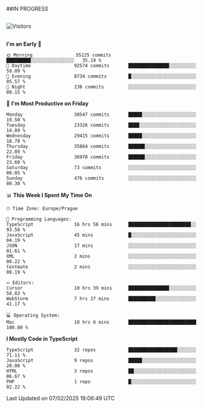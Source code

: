 ##IN PROGRESS
##
![Visitors](https://komarev.com/ghpvc/?username=petrbui&style=for-the-badge&label=Visitors+👀)



##
<!--
[![My GitHub stats](https://github-readme-stats.vercel.app/api?username=petrbui&theme=github_dark)](https://github.com/anuraghazra/github-readme-stats)

[![My wakatime stats](https://github-readme-stats.vercel.app/api/wakatime?username=petrbui&theme=github_dark)](https://github.com/anuraghazra/github-readme-stats)
-->
<!--START_SECTION:waka-->
**I'm an Early 🐤** 

```text
🌞 Morning                55125 commits       █████████░░░░░░░░░░░░░░░░   35.19 % 
🌆 Daytime                92574 commits       ███████████████░░░░░░░░░░   59.09 % 
🌃 Evening                8734 commits        █░░░░░░░░░░░░░░░░░░░░░░░░   05.57 % 
🌙 Night                  238 commits         ░░░░░░░░░░░░░░░░░░░░░░░░░   00.15 % 
```
📅 **I'm Most Productive on Friday** 

```text
Monday                   30547 commits       █████░░░░░░░░░░░░░░░░░░░░   19.50 % 
Tuesday                  23326 commits       ████░░░░░░░░░░░░░░░░░░░░░   14.89 % 
Wednesday                29415 commits       █████░░░░░░░░░░░░░░░░░░░░   18.78 % 
Thursday                 35864 commits       ██████░░░░░░░░░░░░░░░░░░░   22.89 % 
Friday                   36970 commits       ██████░░░░░░░░░░░░░░░░░░░   23.60 % 
Saturday                 73 commits          ░░░░░░░░░░░░░░░░░░░░░░░░░   00.05 % 
Sunday                   476 commits         ░░░░░░░░░░░░░░░░░░░░░░░░░   00.30 % 
```


📊 **This Week I Spent My Time On** 

```text
🕑︎ Time Zone: Europe/Prague

💬 Programming Languages: 
TypeScript               16 hrs 56 mins      ███████████████████████░░   93.58 % 
JavaScript               45 mins             █░░░░░░░░░░░░░░░░░░░░░░░░   04.19 % 
JSON                     17 mins             ░░░░░░░░░░░░░░░░░░░░░░░░░   01.61 % 
XML                      2 mins              ░░░░░░░░░░░░░░░░░░░░░░░░░   00.22 % 
textmate                 2 mins              ░░░░░░░░░░░░░░░░░░░░░░░░░   00.19 % 

🔥 Editors: 
Cursor                   10 hrs 39 mins      ███████████████░░░░░░░░░░   58.83 % 
WebStorm                 7 hrs 27 mins       ██████████░░░░░░░░░░░░░░░   41.17 % 

💻 Operating System: 
Mac                      18 hrs 6 mins       █████████████████████████   100.00 % 
```

**I Mostly Code in TypeScript** 

```text
TypeScript               32 repos            ██████████████████░░░░░░░   71.11 % 
JavaScript               9 repos             █████░░░░░░░░░░░░░░░░░░░░   20.00 % 
HTML                     3 repos             ██░░░░░░░░░░░░░░░░░░░░░░░   06.67 % 
PHP                      1 repo              █░░░░░░░░░░░░░░░░░░░░░░░░   02.22 % 
```




 Last Updated on 07/02/2025 19:06:49 UTC
<!--END_SECTION:waka-->
